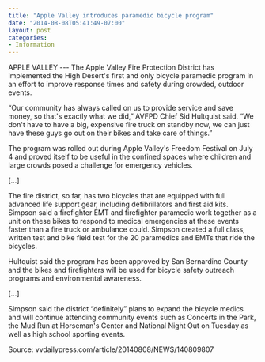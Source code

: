 ```yaml
---
title: "Apple Valley introduces paramedic bicycle program"
date: "2014-08-08T05:41:49-07:00"
layout: post
categories:
- Information
---
```


APPLE VALLEY --- The Apple Valley Fire Protection District has implemented the High Desert's first and only bicycle paramedic program in an effort to improve response times and safety during crowded, outdoor events.

“Our community has always called on us to provide service and save money, so that's exactly what we did,” AVFPD Chief Sid Hultquist said. “We don't have to have a big, expensive fire truck on standby now, we can just have these guys go out on their bikes and take care of things.”

The program was rolled out during Apple Valley's Freedom Festival on July 4 and proved itself to be useful in the confined spaces where children and large crowds posed a challenge for emergency vehicles.

\[…\]

The fire district, so far, has two bicycles that are equipped with full advanced life support gear, including defibrillators and first aid kits. Simpson said a firefighter EMT and firefighter paramedic work together as a unit on these bikes to respond to medical emergencies at these events faster than a fire truck or ambulance could. Simpson created a full class, written test and bike field test for the 20 paramedics and EMTs that ride the bicycles.

Hultquist said the program has been approved by San Bernardino County and the bikes and firefighters will be used for bicycle safety outreach programs and environmental awareness.

\[…\]

Simpson said the district “definitely” plans to expand the bicycle medics and will continue attending community events such as Concerts in the Park, the Mud Run at Horseman's Center and National Night Out on Tuesday as well as high school sporting events.

Source: vvdailypress.com/article/20140808/NEWS/140809807
